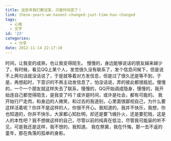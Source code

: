 ```yaml
---
title: 这些年我们都没变，只是时间变了！
link: these-years-we-havent-changed-just-time-has-changed
tags:
  - 心情
  - 文字
id: '23'
categories:
  - - 分享
date: 2012-11-14 22:17:10
---
```


时间，让我变的成熟，也让我变得陌生。 慢慢的，身边能够说话的朋友越来越少了，有时候，看见QQ上某个人，发觉很久没有联系了，发个信息问候下，但是说不上两句话就没话说了，于是就等着对方发信息，但是过了很久还是等不到，于是，再想起时，下意识的不再主动发信息了，怕没话说，弄的彼此都很尴尬。慢慢的，一个一个朋友就这样失去了联系，慢慢的，QQ开始调成隐身，慢慢的，我开始连自己都觉得陌生，是我变了吗？或许是时间，或许是社会，都有可能的。 我开始行尸走肉，和身边的人微笑，和过去的我道别，心里面很鄙视自己，为什么要这样活着呢？你并不是这样的人，你很不开心。我知道的，我并不快乐，我想，你也知道的，你并不快乐，大家都心知肚明，却还是要飞蛾扑火，还是要犯贱，这是人的本性吧？我不想做这样的自己，尽管以前的纯真在低泣，尽管我可能装的听不见，可是我还是这样，我不想的，我知道。 我在祭奠，我在忏悔，那一去不返的童年，那在角落的孤单的身影。